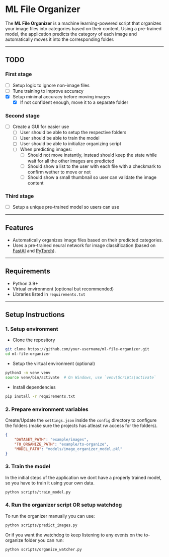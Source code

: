 # ML File Organizer

The **ML File Organizer** is a machine learning-powered script that organizes your image files into categories based on their content. Using a pre-trained model, the application predicts the category of each image and automatically moves it into the corresponding folder.

---
## TODO
### First stage
- [ ] Setup logic to ignore non-image files
- [ ] Tune training to improve accuracy
- [x] Setup minimal accuracy before moving images
  - [x] If not confident enough, move it to a separate folder

### Second stage
- [ ] Create a GUI for easier use
  - [ ] User should be able to setup the respective folders
  - [ ] User should be able to train the model
  - [ ] User should be able to initialize organizing script
  - [ ] When predicting images:
    - [ ] Should not move instantly, instead should keep the state while wait for all the other images are predicted
    - [ ]  Should show a list to the user with each file with a checkmark to confirm wether to move or not
      - [ ]  Should show a small thumbnail so user can validate the image content

### Third stage
- [ ] Setup a unique pre-trained model so users can use
---

## Features
- Automatically organizes image files based on their predicted categories.
- Uses a pre-trained neural network for image classification (based on [FastAI](https://www.fast.ai/) and [PyTorch](https://pytorch.org/)).

---

## Requirements
- Python 3.9+
- Virtual environment (optional but recommended)
- Libraries listed in `requirements.txt`

---

## Setup Instructions

### 1. Setup environment
- Clone the repository
```bash
git clone https://github.com/your-username/ml-file-organizer.git
cd ml-file-organizer
```

- Setup the virtual environment (optional)
```bash
python3 -m venv venv
source venv/bin/activate  # On Windows, use `venv\Scripts\activate`
```

- Install dependencies
```bash
pip install -r requirements.txt
```

### 2. Prepare environment variables
Create/Update the `settings.json` inside the `config` directory to configure the folders (make sure the projects has atleast rw access for the folders). 
```json
{
    "DATASET_PATH": "example/images",
    "TO_ORGANIZE_PATH": "example/to-organize",
    "MODEL_PATH": "models/image_organizer_model.pkl"
}
```


### 3. Train the model
In the initial steps of the application we dont have a properly trained model, so you have to train it using your own data.

```bash
python scripts/train_model.py
```

### 4. Run the organizer script OR setup watchdog
To run the organizer manually you can use: 
```bash
python scripts/predict_images.py
```

Or if you want the watchdog to keep listening to any events on the to-organize folder you can run:

```bash
python scripts/organize_watcher.py
```